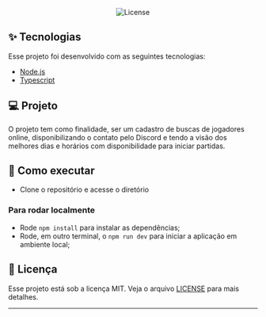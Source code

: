 <p align="center">
  <img alt="License" src="https://img.shields.io/static/v1?label=license&message=MIT&color=8257E5&labelColor=000000">
</p>

## ✨ Tecnologias

Esse projeto foi desenvolvido com as seguintes tecnologias:

- [Node.js](https://nodejs.org/en/)
- [Typescript](https://www.typescriptlang.org/)

## 💻 Projeto

O projeto tem como finalidade, ser um cadastro de buscas de jogadores online, disponibilizando o contato pelo Discord e tendo a visão dos melhores dias e horários com disponibilidade para iniciar partidas.

## 🚀 Como executar

- Clone o repositório e acesse o diretório

### Para rodar localmente

- Rode `npm install` para instalar as dependências;
- Rode, em outro terminal, o `npm run dev` para iniciar a aplicação em ambiente local;

## 📄 Licença

Esse projeto está sob a licença MIT. Veja o arquivo [LICENSE](LICENSE.md) para mais detalhes.

---
